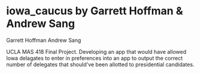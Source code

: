 # iowa_caucus by Garrett Hoffman & Andrew Sang

Garrett Hoffman
Andrew Sang

UCLA MAS 418 Final Project. Developing an app that would have allowed Iowa delagates to enter in preferences into an app to output the correct number of delegates that should've been allotted to presidential candidates.
